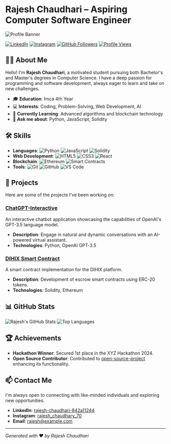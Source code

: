 # Rajesh Chaudhari – Aspiring Computer Software Engineer

![Profile Banner](https://via.placeholder.com/1200x400?text=Welcome+to+My+GitHub+Profile)

[![LinkedIn](https://img.shields.io/badge/LinkedIn-rajesh--chaudhari--842a11244-blue)](https://www.linkedin.com/in/rajesh-chaudhari-842a11244)
[![Instagram](https://img.shields.io/badge/Instagram-rajesh__chaudhary__70-purple)](https://www.instagram.com/rajesh_chaudhary_70)
[![GitHub Followers](https://img.shields.io/github/followers/rajeshchau?style=social)](https://github.com/rajeshchau)
[![Profile Views](https://komarev.com/ghpvc/?username=rajeshchau&color=blue)](https://github.com/rajeshchau)

## 👨‍💻 About Me

Hello! I'm **Rajesh Chaudhari**, a motivated student pursuing both Bachelor's and Master's degrees in Computer Science. I have a deep passion for programming and software development, always eager to learn and take on new challenges.

- 🎓 **Education**: Imca 4th Year
- 💻 **Interests**: Coding, Problem-Solving, Web Development, AI
- 🌱 **Currently Learning**: Advanced algorithms and blockchain technology
- 💬 **Ask me about**: Python, JavaScript, Solidity

## 🛠️ Skills

- **Languages**: ![Python](https://img.shields.io/badge/Python-3776AB?style=flat&logo=python&logoColor=white) ![JavaScript](https://img.shields.io/badge/JavaScript-F7DF1E?style=flat&logo=javascript&logoColor=black) ![Solidity](https://img.shields.io/badge/Solidity-363636?style=flat&logo=solidity&logoColor=white)
- **Web Development**: ![HTML5](https://img.shields.io/badge/HTML5-E34F26?style=flat&logo=html5&logoColor=white) ![CSS3](https://img.shields.io/badge/CSS3-1572B6?style=flat&logo=css3&logoColor=white) ![React](https://img.shields.io/badge/React-61DAFB?style=flat&logo=react&logoColor=black)
- **Blockchain**: ![Ethereum](https://img.shields.io/badge/Ethereum-3C3C3D?style=flat&logo=ethereum&logoColor=white) ![Smart Contracts](https://img.shields.io/badge/Smart_Contracts-4E4E4E?style=flat&logo=smart-contract&logoColor=white)
- **Tools**: ![Git](https://img.shields.io/badge/Git-F05032?style=flat&logo=git&logoColor=white) ![GitHub](https://img.shields.io/badge/GitHub-181717?style=flat&logo=github&logoColor=white) ![VS Code](https://img.shields.io/badge/VS_Code-007ACC?style=flat&logo=visual-studio-code&logoColor=white)

## 🚀 Projects

Here are some of the projects I've been working on:

### [ChatGPT-Interactive](https://github.com/rajeshchau/chatgpt-responsive)

An interactive chatbot application showcasing the capabilities of OpenAI's GPT-3.5 language model.

- **Description**: Engage in natural and dynamic conversations with an AI-powered virtual assistant.
- **Technologies**: Python, OpenAI GPT-3.5

### [DIHIX Smart Contract](https://github.com/rajeshchau/dihix-smart-contract)

A smart contract implementation for the DIHIX platform.

- **Description**: Development of escrow smart contracts using ERC-20 tokens.
- **Technologies**: Solidity, Ethereum

## 📊 GitHub Stats

![Rajesh's GitHub Stats](https://github-readme-stats.vercel.app/api?username=rajeshchau&show_icons=true&theme=radical)
![Top Languages](https://github-readme-stats.vercel.app/api/top-langs/?username=rajeshchau&layout=compact&theme=radical)

## 🏆 Achievements

- **Hackathon Winner**: Secured 1st place in the XYZ Hackathon 2024.
- **Open Source Contributor**: Contributed to [open-source-project](https://github.com/open-source-project) enhancing its functionality.

## 📫 Contact Me

I'm always open to connecting with like-minded individuals and exploring new opportunities.

- **LinkedIn**: [rajesh-chaudhari-842a11244](https://www.linkedin.com/in/rajesh-chaudhari-842a11244)
- **Instagram**: [rajesh_chaudhary_70](https://www.instagram.com/rajesh_chaudhary_70)
- **Email**: [rajesh@example.com](mailto:rajesh@example.com)

---

*Generated with ❤️ by Rajesh Chaudhari*
